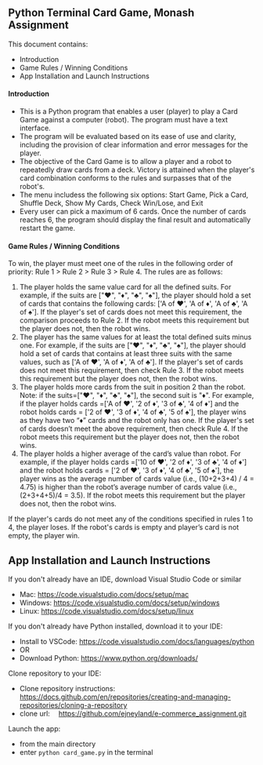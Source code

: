 ## Python Terminal Card Game, Monash Assignment

This document contains:
- Introduction
- Game Rules / Winning Conditions
- App Installation and Launch Instructions

#### Introduction
- This is a Python program that enables a user (player) to play a Card Game against a computer (robot). The program must have a text interface. 
- The program will be evaluated based on its ease of use and clarity, including the provision of clear information and error messages for the player.
- The objective of the Card Game is to allow a player and a robot to repeatedly draw cards from a deck. Victory is attained when the player's card combination conforms to the rules and surpasses that of the robot's.
- The menu includess the following six options: Start Game, Pick a Card, Shuffle Deck, Show My Cards, Check Win/Lose, and Exit
- Every user can pick a maximum of 6 cards. Once the number of cards reaches 6, the program should display the final result and automatically restart the game.


#### Game Rules / Winning Conditions
To win, the player must meet one of the rules in the following order of priority: Rule 1 > Rule 2 > Rule 3 > Rule 4. The rules are as follows:

1. The player holds the same value card for all the defined suits.
For example, if the suits are ["♥", "♦", "♣", "♠"], the player should hold a set of cards that contains the following cards: ['A of ♥', 'A of ♦', 'A of ♣', 'A of ♠']. If the player's set of cards does not meet this requirement, the comparison proceeds to Rule 2. If the robot meets this requirement but the player does not, then the robot wins.
2. The player has the same values for at least the total defined suits minus one.
For example, if the suits are ["♥", "♦", "♣", "♠"], the player should hold a set of cards that contains at least three suits with the same values, such as ['A of ♥', 'A of ♦', 'A of ♣']. If the player's set of cards does not meet this requirement, then check Rule 3. If the robot meets this requirement but the player does not, then the robot wins.
3. The player holds more cards from the suit in position 2 than the robot. Note: if the suits=["♥", "♦", "♣", "♠"], the second suit is "♦".
For example, if the player holds cards =['A of ♥', '2 of ♦', '3 of ♣', '4 of ♦'] and the robot holds cards = ['2 of ♥', '3 of ♦', '4 of ♣', '5 of ♠'], the player wins as they have two “♦” cards and the robot only has one. If the player's set of cards doesn’t meet the above requirement, then check Rule 4. If the robot meets this requirement but the player does not, then the robot wins.
4. The player holds a higher average of the card’s value than robot.
For example, if the player holds cards =['10 of ♥', '2 of ♦', '3 of ♣', '4 of ♦'] and the robot holds cards = ['2 of ♥', '3 of ♦', '4 of ♣', '5 of ♠'], the player wins as the average number of cards value (i.e., (10+2+3+4) / 4 = 4.75) is higher than the robot’s average number of cards value (i.e., (2+3+4+5)/4 = 3.5). If the robot meets this requirement but the player does not, then the robot wins.

If the player's cards do not meet any of the conditions specified in rules 1 to 4, the player loses. If the robot's cards is empty and player’s card is not empty, the player win.


## App Installation and Launch Instructions

If you don't already have an IDE, download Visual Studio Code or similar
- Mac:  https://code.visualstudio.com/docs/setup/mac
- Windows:  https://code.visualstudio.com/docs/setup/windows
- Linux:  https://code.visualstudio.com/docs/setup/linux

If you don't already have Python installed, download it to your IDE:
- Install to VSCode:  https://code.visualstudio.com/docs/languages/python
- OR
- Download Python:  https://www.python.org/downloads/

Clone repository to your IDE:
- Clone repository instructions:  https://docs.github.com/en/repositories/creating-and-managing-repositories/cloning-a-repository
- clone url:  https://github.com/ejneyland/e-commerce_assignment.git

Launch the app:
- from the main directory
- enter ```python card_game.py``` in the terminal
